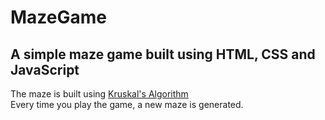 # MazeGame
## A simple maze game built using HTML, CSS and JavaScript

The maze is built using [Kruskal's Algorithm](https://hurna.io/academy/algorithms/maze_generator/kruskal_s.html)<br>
Every time you play the game, a new maze is generated.
